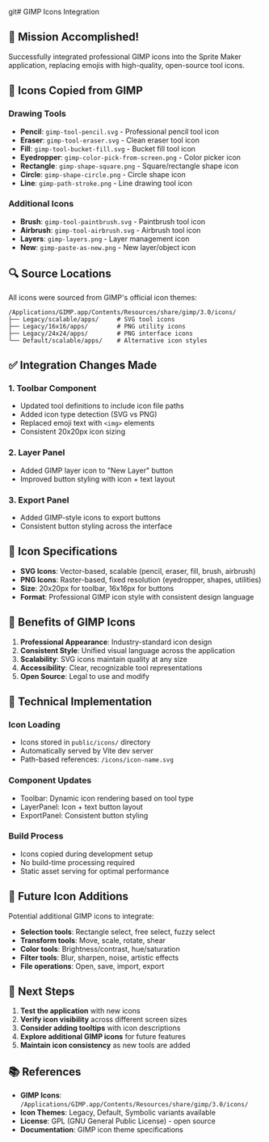git# GIMP Icons Integration

## 🎯 **Mission Accomplished!**

Successfully integrated professional GIMP icons into the Sprite Maker application, replacing emojis with high-quality, open-source tool icons.

## 📁 **Icons Copied from GIMP**

### **Drawing Tools**
- **Pencil**: `gimp-tool-pencil.svg` - Professional pencil tool icon
- **Eraser**: `gimp-tool-eraser.svg` - Clean eraser tool icon  
- **Fill**: `gimp-tool-bucket-fill.svg` - Bucket fill tool icon
- **Eyedropper**: `gimp-color-pick-from-screen.png` - Color picker icon
- **Rectangle**: `gimp-shape-square.png` - Square/rectangle shape icon
- **Circle**: `gimp-shape-circle.png` - Circle shape icon
- **Line**: `gimp-path-stroke.png` - Line drawing tool icon

### **Additional Icons**
- **Brush**: `gimp-tool-paintbrush.svg` - Paintbrush tool icon
- **Airbrush**: `gimp-tool-airbrush.svg` - Airbrush tool icon
- **Layers**: `gimp-layers.png` - Layer management icon
- **New**: `gimp-paste-as-new.png` - New layer/object icon

## 🔍 **Source Locations**

All icons were sourced from GIMP's official icon themes:
```
/Applications/GIMP.app/Contents/Resources/share/gimp/3.0/icons/
├── Legacy/scalable/apps/     # SVG tool icons
├── Legacy/16x16/apps/        # PNG utility icons
├── Legacy/24x24/apps/        # PNG interface icons
└── Default/scalable/apps/    # Alternative icon styles
```

## ✅ **Integration Changes Made**

### **1. Toolbar Component**
- Updated tool definitions to include icon file paths
- Added icon type detection (SVG vs PNG)
- Replaced emoji text with `<img>` elements
- Consistent 20x20px icon sizing

### **2. Layer Panel**
- Added GIMP layer icon to "New Layer" button
- Improved button styling with icon + text layout

### **3. Export Panel**
- Added GIMP-style icons to export buttons
- Consistent button styling across the interface

## 🎨 **Icon Specifications**

- **SVG Icons**: Vector-based, scalable (pencil, eraser, fill, brush, airbrush)
- **PNG Icons**: Raster-based, fixed resolution (eyedropper, shapes, utilities)
- **Size**: 20x20px for toolbar, 16x16px for buttons
- **Format**: Professional GIMP icon style with consistent design language

## 🚀 **Benefits of GIMP Icons**

1. **Professional Appearance**: Industry-standard icon design
2. **Consistent Style**: Unified visual language across the application
3. **Scalability**: SVG icons maintain quality at any size
4. **Accessibility**: Clear, recognizable tool representations
5. **Open Source**: Legal to use and modify

## 🔧 **Technical Implementation**

### **Icon Loading**
- Icons stored in `public/icons/` directory
- Automatically served by Vite dev server
- Path-based references: `/icons/icon-name.svg`

### **Component Updates**
- Toolbar: Dynamic icon rendering based on tool type
- LayerPanel: Icon + text button layout
- ExportPanel: Consistent button styling

### **Build Process**
- Icons copied during development setup
- No build-time processing required
- Static asset serving for optimal performance

## 📱 **Future Icon Additions**

Potential additional GIMP icons to integrate:
- **Selection tools**: Rectangle select, free select, fuzzy select
- **Transform tools**: Move, scale, rotate, shear
- **Color tools**: Brightness/contrast, hue/saturation
- **Filter tools**: Blur, sharpen, noise, artistic effects
- **File operations**: Open, save, import, export

## 🎯 **Next Steps**

1. **Test the application** with new icons
2. **Verify icon visibility** across different screen sizes
3. **Consider adding tooltips** with icon descriptions
4. **Explore additional GIMP icons** for future features
5. **Maintain icon consistency** as new tools are added

## 📚 **References**

- **GIMP Icons**: `/Applications/GIMP.app/Contents/Resources/share/gimp/3.0/icons/`
- **Icon Themes**: Legacy, Default, Symbolic variants available
- **License**: GPL (GNU General Public License) - open source
- **Documentation**: GIMP icon theme specifications
